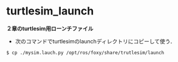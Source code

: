 # turtlesim_launch
**２章のturtlesim用ローンチファイル** 

- 次のコマンドでturtlesimのlaunchディレクトリにコピーして使う．  
```
$ cp ./mysim.lauch.py /opt/ros/foxy/share/trutlesim/launch
```
